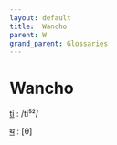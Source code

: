 ```yaml
---
layout: default
title:  Wancho
parent: W
grand_parent: Glossaries
---
```


# Wancho


[ti](https://en.wiktionary.org/wiki/?curid=31470)
: /ti⁵²/

[थ](https://en.wiktionary.org/wiki/?curid=18845)
: [θ]

